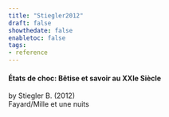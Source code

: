 ```yaml
---
title: "Stiegler2012"
draft: false
showthedate: false
enabletoc: false
tags:
- reference
---
```


#### **États de choc: Bêtise et savoir au XXIe Siècle**     
by Stiegler B. (2012)         
Fayard/Mille et une nuits      


